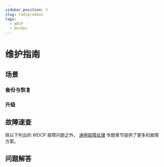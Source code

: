 ```yaml
---
sidebar_position: 3
slug: /wdcp/admin
tags:
  - WDCP
  - DevOps
---
```



# 维护指南

## 场景

### 备份与恢复

### 升级

## 故障速查

除以下列出的 WDCP 故障问题之外， [通用故障处理](../troubleshooting) 专题章节提供了更多的故障方案。 


## 问题解答